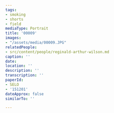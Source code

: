 ```yaml
---
tags:
- smoking
- shorts
- field
mediaType: Portrait
title: '00009'
images:
- "/assets/media/00009.JPG"
relatedPeople:
- src/content/people/reginald-arthur-wilson.md
caption: ''
date: 
location: ''
description: ''
transcription: ''
paperId:
- SELO
- '151201'
dateApprox: false
similarTo: ''

---
```

